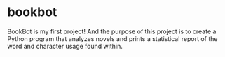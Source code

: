 # bookbot
BookBot is my first project! And the purpose of this project is to create a Python program that analyzes novels and prints a statistical report of the word and character usage found within.
